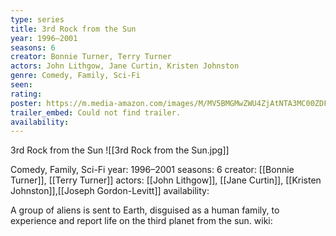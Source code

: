 ```yaml
---
type: series
title: 3rd Rock from the Sun
year: 1996–2001
seasons: 6
creator: Bonnie Turner, Terry Turner
actors: John Lithgow, Jane Curtin, Kristen Johnston
genre: Comedy, Family, Sci-Fi
seen:
rating: 
poster: https://m.media-amazon.com/images/M/MV5BMGMwZWU4ZjAtNTA3MC00ZDFkLWE3YzQtZjdiMTk3ZDJiMDM0XkEyXkFqcGdeQXVyNTA4NzY1MzY@._V1_SX300.jpg
trailer_embed: Could not find trailer.
availability:
---
```

3rd Rock from the Sun
![[3rd Rock from the Sun.jpg]]

Comedy, Family, Sci-Fi
year: 1996–2001
seasons: 6
creator: [[Bonnie Turner]], [[Terry Turner]]
actors: [[John Lithgow]], [[Jane Curtin]], [[Kristen Johnston]],[[Joseph Gordon-Levitt]]
availability:

A group of aliens is sent to Earth, disguised as a human family, to experience and report life on the third planet from the sun.
wiki: 


